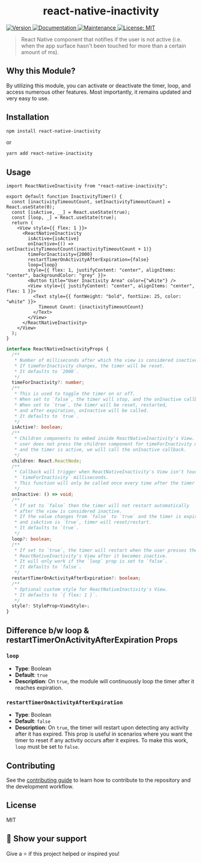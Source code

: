 <h1 align="center">react-native-inactivity</h1>
<p>
  <a href="https://www.npmjs.com/package/react-native-inactivity">
    <img alt="Version" src="https://img.shields.io/npm/v/react-native-inactivity.svg?style=flat-square" />
  </a>
  <a href="https://github.com/MuhammadRafeh/react-native-inactivity#readme">
    <img alt="Documentation" src="https://img.shields.io/badge/documentation-yes-brightgreen.svg" target="_blank" />
  </a>
  <a href="https://github.com/MuhammadRafeh/react-native-inactivity/graphs/commit-activity">
    <img alt="Maintenance" src="https://img.shields.io/badge/Maintained%3F-yes-green.svg" target="_blank" />
  </a>
  <a href="https://github.com/MuhammadRafeh/react-native-inactivity/blob/master/LICENSE">
    <img alt="License: MIT" src="https://img.shields.io/badge/License-MIT-yellow.svg" target="_blank" />
  </a>
</p>

> React Native component that notifies if the user is not active (i.e. when the app surface hasn't been touched for more than a certain amount of ms).

## Why this Module?

By utilizing this module, you can activate or deactivate the timer, loop, and access numerous other features. Most importantly, it remains updated and very easy to use.

## Installation

```sh
npm install react-native-inactivity
```

or

```sh
yarn add react-native-inactivity
```

## Usage

```tsx
import ReactNativeInactivity from "react-native-inactivity";

export default function InactivityTimer() {
  const [inactivityTimeoutCount, setInactivityTimeoutCount] = React.useState(0);
  const [isActive, __] = React.useState(true);
  const [loop, _] = React.useState(true);
  return (
    <View style={{ flex: 1 }}>
      <ReactNativeInactivity
        isActive={isActive}
        onInactive={() => setInactivityTimeoutCount(inactivityTimeoutCount + 1)}
        timeForInactivity={2000}
        restartTimerOnActivityAfterExpiration={false}
        loop={loop}
        style={{ flex: 1, justifyContent: "center", alignItems: "center", backgroundColor: "grey" }}>
        <Button title="User Inactivity Area" color={"white"} />
        <View style={{ justifyContent: "center", alignItems: "center", flex: 1 }}>
          <Text style={{ fontWeight: "bold", fontSize: 25, color: "white" }}>
            Timeout Count: {inactivityTimeoutCount}
          </Text>
        </View>
      </ReactNativeInactivity>
    </View>
  );
}
```

```typescript
interface ReactNativeInactivityProps {
  /**
   * Number of milliseconds after which the view is considered inactive.
   * If timeForInactivity changes, the timer will be reset.
   * It defaults to `2000`.
   */
  timeForInactivity?: number;
  /**
   * This is used to toggle the timer on or off.
   * When set to `false`, the timer will stop, and the onInactive callback will never be called.
   * When set to `true`, the timer will be reset, restarted,
   * and after expiration, onInactive will be called.
   * It defaults to `true`.
   */
  isActive?: boolean;
  /**
   * Children components to embed inside ReactNativeInactivity's View. If the
   * user does not press the children component for timeForInactivity ms
   * and the timer is active, we will call the onInactive callback.
   */
  children: React.ReactNode;
  /**
   * Callback will trigger when ReactNativeInactivity's View isn't touched for more than
   * `timeForInactivity` milliseconds.
   * This function will only be called once every time after the timer expires.
   */
  onInactive: () => void;
  /**
   * If set to `false` then the timer will not restart automatically
   * after the view is considered inactive.
   * If the value changes from `false` to `true` and the timer is expired
   * and isActive is `true`, timer will reset/restart.
   * It defaults to `true`.
   */
  loop?: boolean;
  /**
   * If set to `true`, the timer will restart when the user presses the
   * ReactNativeInactivity's View after it becomes inactive.
   * It will only work if the `loop` prop is set to `false`.
   * It defaults to `false`.
   */
  restartTimerOnActivityAfterExpiration?: boolean;
  /**
   * Optional custom style for ReactNativeInactivity's View.
   * It defaults to `{ flex: 1 }`.
   */
  style?: StyleProp<ViewStyle>;
}
```

## Difference b/w loop & restartTimerOnActivityAfterExpiration Props

### `loop`

- **Type**: Boolean
- **Default**: `true`
- **Description**: On `true`, the module will continuously loop the timer after it reaches expiration.

### `restartTimerOnActivityAfterExpiration`

- **Type**: Boolean
- **Default**: `false`
- **Description**: On `true`, the timer will restart upon detecting any activity after it has expired. This prop is useful in scenarios where you want the timer to reset if any activity occurs after it expires. To make this work, `loop` must be set to `false`.

## Contributing

See the [contributing guide](CONTRIBUTING.md) to learn how to contribute to the repository and the development workflow.

## License

MIT

## 🦄 Show your support

Give a ⭐️ if this project helped or inspired you!
